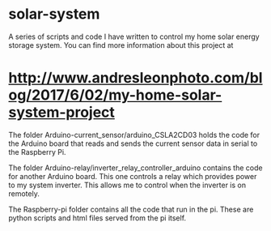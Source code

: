 # solar-system
A series of scripts and code I have written to control my home solar energy storage system. You can find more information about this project at 

# http://www.andresleonphoto.com/blog/2017/6/02/my-home-solar-system-project

The folder Arduino-current_sensor/arduino_CSLA2CD03 holds the code for the Arduino board that reads and sends the current sensor data in serial to the Raspberry Pi.

The folder Arduino-relay/inverter_relay_controller_arduino contains the code for another Arduino board. This one controls a relay which provides power to my system inverter. This allows me to control when the inverter is on remotely.

The Raspberry-pi folder contains all the code that run in the pi. These are python scripts and html files served from the pi itself. 
